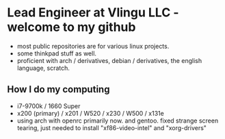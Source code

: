 # Lead Engineer at Vlingu LLC - welcome to my github
* most public repositories are for various linux projects. 
* some thinkpad stuff as well. 
* proficient with arch / derivatives, debian / derivatives, the english language, scratch.

## How I do my computing
* i7-9700k / 1660 Super
* x200 (primary) / x201 / W520 / x230 / W500 / x131e
* using arch with openrc primarily now. and gentoo. fixed strange screen tearing, just needed to install "xf86-video-intel" and "xorg-drivers"
